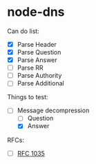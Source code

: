 # node-dns

Can do list:

- [X] Parse Header
- [X] Parse Question
- [X] Parse Answer
- [ ] Parse RR
- [ ] Parse Authority
- [ ] Parse Additional

Things to test:

- [ ] Message decompression
  - [ ] Question
  - [X] Answer

RFCs:

- [ ] [RFC 1035](https://tools.ietf.org/html/rfc1035)
